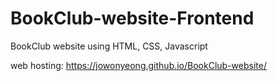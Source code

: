 # BookClub-website-Frontend
BookClub website using HTML, CSS, Javascript

web hosting: https://jowonyeong.github.io/BookClub-website/
